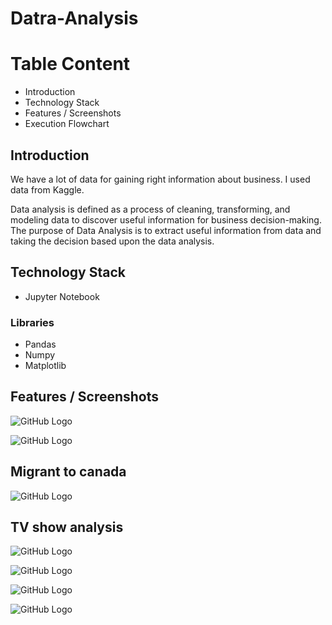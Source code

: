 # Datra-Analysis

# Table Content
- Introduction
- Technology Stack
- Features / Screenshots
- Execution Flowchart

## Introduction
We have a lot of data for gaining right information about business. I used data from Kaggle. 

Data analysis is defined as a process of cleaning, transforming, and modeling data to discover useful information for business decision-making. The purpose of Data Analysis is to extract useful information from data and taking the decision based upon the data analysis. 


## Technology Stack
- Jupyter Notebook

### Libraries
- Pandas
- Numpy
- Matplotlib


## Features / Screenshots


![GitHub Logo](https://github.com/shivamlakhtariya/Datra-Analysis/blob/master/Image/avocado_regionwise_avgprice.png)

![GitHub Logo](https://github.com/shivamlakhtariya/Datra-Analysis/blob/master/Image/avocado_avarage_price_Timewise.png)

## Migrant to canada

![GitHub Logo](https://github.com/shivamlakhtariya/Datra-Analysis/blob/master/Image/life_expectation.png)


## TV show analysis

![GitHub Logo](https://github.com/shivamlakhtariya/Datra-Analysis/blob/master/TV_show_analysis/Results/8%20all%20show.JPG)

![GitHub Logo](https://github.com/shivamlakhtariya/Datra-Analysis/blob/master/TV_show_analysis/Results/imdbvsRottentomatoes.JPG)

![GitHub Logo](https://github.com/shivamlakhtariya/Datra-Analysis/blob/master/TV_show_analysis/Results/4%20show%20age%20wise.JPG)

![GitHub Logo](https://github.com/shivamlakhtariya/Datra-Analysis/blob/master/TV_show_analysis/Results/imdbtop100show.JPG)

